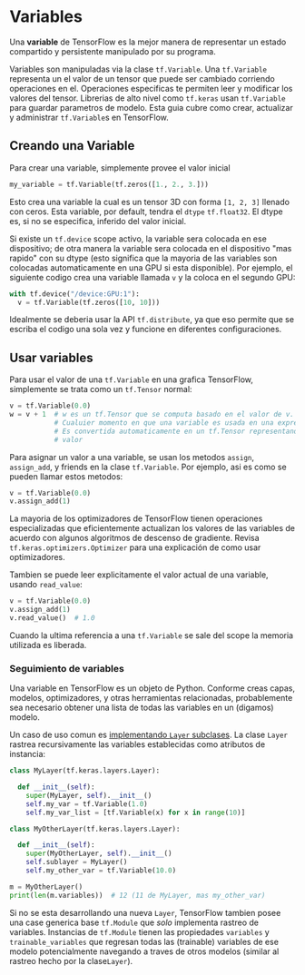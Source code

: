 # Variables

Una **variable** de TensorFlow es la mejor manera de representar un estado compartido y persistente
manipulado por su programa.

Variables son manipuladas via la clase `tf.Variable`. Una `tf.Variable`
representa un el valor de un tensor que puede ser cambiado corriendo operaciones
en el. Operaciones especificas te permiten leer y modificar los valores del
tensor. Librerias de alto nivel como `tf.keras` usan `tf.Variable` para guardar
parametros de modelo. Esta guia cubre como crear, actualizar y administrar
`tf.Variable`s en TensorFlow.

## Creando una Variable

Para crear una variable, simplemente provee el valor inicial

``` python
my_variable = tf.Variable(tf.zeros([1., 2., 3.]))
```

Esto crea una variable la cual es un tensor 3D con forma `[1, 2,
3]` llenado con ceros. Esta variable, por default, tendra el `dtype`
`tf.float32`. El dtype es, si no se especifica, inferido del valor
inicial.

Si existe un `tf.device` scope activo, la variable sera colocada en ese
dispositivo; de otra manera la variable sera colocada en el dispositivo "mas rapido"
con su dtype (esto significa que la mayoria de las variables son colocadas automaticamente
en una GPU si esta disponible). Por ejemplo, el siguiente codigo crea una variable
llamada `v` y la coloca en el segundo GPU:

``` python
with tf.device("/device:GPU:1"):
  v = tf.Variable(tf.zeros([10, 10]))
```

Idealmente se deberia usar la API `tf.distribute`, ya que eso permite que
se escriba el codigo una sola vez y funcione en diferentes configuraciones.

## Usar variables

Para usar el valor de una `tf.Variable` en una grafica TensorFlow, simplemente se
trata como un `tf.Tensor` normal:

``` python
v = tf.Variable(0.0)
w = v + 1  # w es un tf.Tensor que se computa basado en el valor de v.
           # Cualuier momento en que una variable es usada en una expresion
           # Es convertida automaticamente en un tf.Tensor representando su
           # valor
```

Para asignar un valor a una variable, se usan los metodos `assign`, `assign_add`, y
friends en la clase `tf.Variable`. Por ejemplo, asi es como se pueden llamar estos
metodos:

``` python
v = tf.Variable(0.0)
v.assign_add(1)
```

La mayoria de los optimizadores de TensorFlow tienen operaciones especializadas que
eficientemente actualizan los valores de las variables de acuerdo con algunos
algoritmos de descenso de gradiente. Revisa `tf.keras.optimizers.Optimizer` para
una explicación de como usar optimizadores.

Tambien se puede leer explicitamente el valor actual de una variable, usando
`read_value`:

```python
v = tf.Variable(0.0)
v.assign_add(1)
v.read_value()  # 1.0
```

Cuando la ultima referencia a una `tf.Variable` se sale del scope la memoria utilizada
es liberada.

### Seguimiento de variables

Una variable en TensorFlow es un objeto de Python. Conforme creas capas, modelos,
optimizadores, y otras herramientas relacionadas, probablemente sea necesario
obtener una lista de todas las variables en un (digamos) modelo.

Un caso de uso comun es [implementando `Layer` subclases](
https://www.tensorflow.org/guide/keras/custom_layers_and_models#the_layer_class).
La clase `Layer` rastrea recursivamente las variables establecidas como atributos de instancia:

```python
class MyLayer(tf.keras.layers.Layer):

  def __init__(self):
    super(MyLayer, self).__init__()
    self.my_var = tf.Variable(1.0)
    self.my_var_list = [tf.Variable(x) for x in range(10)]

class MyOtherLayer(tf.keras.layers.Layer):

  def __init__(self):
    super(MyOtherLayer, self).__init__()
    self.sublayer = MyLayer()
    self.my_other_var = tf.Variable(10.0)

m = MyOtherLayer()
print(len(m.variables))  # 12 (11 de MyLayer, mas my_other_var)
```

Si no se esta desarrollando una nueva `Layer`, TensorFlow tambien posee una
case generica base `tf.Module` que _solo_ implementa rastreo de variables.
Instancias de `tf.Module` tienen las propiedades `variables` y
`trainable_variables` que regresan todas las (trainable) variables de ese modelo
potencialmente navegando a traves de otros modelos (similar al rastreo hecho por
la clase`Layer`).
